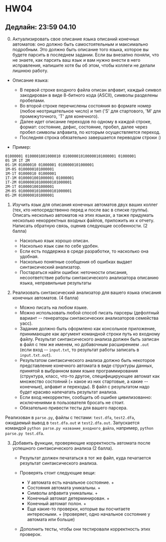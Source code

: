 # HW04

## Дедлайн: 23:59 04.10

0. Актуализировать свое описание языка описаний конечных автоматов: оно должно быть самостоятельным и максимально подробным. Это должно быть описание того языка, которое вы будете парсить в последнем задании. Если вы внезапно поняли, что не знаете, как парсить ваш язык и вам нужно внести в него исправления, напишите хотя бы об этом, чтобы коллеги не делали лишнюю работу.

* Описание языка:

   * В первой строке входного файла описан алфавит, каждый символ закодирован в виде 8-битного кода (ASCII), символы разделены пробелами.
   * Во второй строке перечислены состояния во формате номер (любое неотрицательное число) и тип ('S' для стартового, 'M' для промежуточного, 'T' для конечного).
   * Далее идет описание переходов по одному в каждой строке, формат: состояние, дефис, состояние, пробел, далее через пробел символы алфавита, по которым осуществляется переход.
   * Последняя строка обязательно завершается переводом строки :)

* Пример:

```
01000001 0100001001000010 010000010100000101000001 01000001
0S 1M 1T 2M
0S-1M 01000010 01000001 0100000101000001
1M-0S 0100000101000001
1M-1T 01000010 01000001
1T-1M 0100001001000001 01000001
1T-2M 010000010100000101000001
2M-1T 0100001001000001
2M-0S 010000010100000101000001
0S-2M 0100000101000001
```

1. Изучить язык для описания конечных автоматов двух ваших коллег (тех, кто непосредственно перед и после вас в списке группы). Описать несколько автоматов на этих языках, а также придумать несколько некорректных входных файлов, приложить их к отчету. Написать обратную связь, оценив следующие особенности. (2 балла)

   * Насколько язык хорошо описан.
   * Насколько язык сам по себе удобен.
   * Если есть поддержка в среде разработки, то насколько она удобная.
   * Насколько понятные сообщения об ошибках выдает синтаксический анализатор.
   * Постараться найти ошибки: неточности описания, несоответствие работы синтаксического анализатора описанию языка, неправильные результаты

2. Реализовать синтаксический анализатор для вашего языка описания конечных автоматов. (4 балла)

   * Можно писать на любом языке.
   * Можно использовать любой способ писать парсеры (дефолтный вариант -- генераторы синтаксических анализаторов семейства yacc).
   * Задание должно быть оформлено как консольное приложение, принимающее как аргумент командной строки путь ко входному файлу. Результат синтаксического анализа должен быть записан в файл с тем же именем, но добавочным расширением `.out` (если вход -- `input.txt`, то результат работы записать в `input.txt.out`).
   * Результатом синтаксического анализа должно быть некоторое представление конечного автомата в виде структуры данных, принятой в выбранном вами языке программирования (структура, класс, что-то другое, специфицирующее автомат как множество состояний (+ какое из них стартовые, а какие -- конечные), алфавит и переходы). В файл с результатом надо будет красиво напечатать результат анализа.
   * Если вход некорректен, сообщить об ошибке цивилизованно: исключениями в пользователя бросать не стоит.
   * Обязательно привести тесты для вашего парсера.

Реализован в `parse.py`, файлы с тестами: `test.dfa`, `test2.dfa`, ожидаемый вывод в `test.dfa.out` и `test2.dfa.out`.
Запускается командой `python parse.py название_входного_файла`, например, `python parse.py test.dfa`.


3. Добавить функции, проверяющие корректность автомата после успешного синтаксического анализа (2 балла).

   * Результат должен печататься в тот же файл, куда печатается результат синтаксического анализа.

   * Проверять стоит следующие вещи:

      * У автомата есть начальное состояние. +
      * Состояния автомата уникальны. +
      * Символы алфавита уникальны. +
      * Конечный автомат детерминирован. +
      * Конечный автомат полон. +
      * Еще какие-то проверки, которые вы посчитаете интересными. + (проверяет, одно начальное состояние у автомата или больше)

   * Дополнить тесты, чтобы они тестировали корректность этих проверок.

